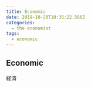 ```yaml
---
title: Economic
date: 2019-10-20T10:35:22.566Z
categories:
  - the economist
tags:
  - economic
---
```

## Economic
経済
